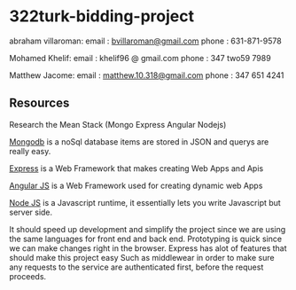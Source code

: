 # 322turk-bidding-project


abraham villaroman:
  email : bvillaroman@gmail.com
  phone : 631-871-9578

Mohamed Khelif:
  email : khelif96 @ gmail.com
  phone : 347 two59 7989

Matthew Jacome:
  email : matthew.10.318@gmail.com
  phone : 347 651 4241

## Resources
Research the Mean Stack (Mongo Express Angular Nodejs)

[Mongodb](https://www.mongodb.com/) is a noSql database items are stored in JSON and querys are really easy.

[Express](https://expressjs.com/) is a Web Framework that makes creating Web Apps and Apis 

[Angular JS](https://angularjs.org/) is a Web Framework used for creating dynamic web Apps

[Node JS](https://nodejs.org/en/) is a Javascript runtime, it essentially lets you write Javascript but server side. 

It should speed up development and simplify the project since we are using the same languages for front end and back end. 
Prototyping is quick since we can make changes right in the browser.
Express has alot of features that should make this project easy Such as middlewear in order to make sure any requests to the service are authenticated first, before the request proceeds.

